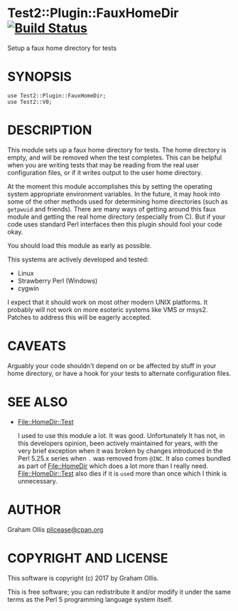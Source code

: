 # Test2::Plugin::FauxHomeDir [![Build Status](https://secure.travis-ci.org/plicease/Test2-Plugin-FauxHomeDir.png)](http://travis-ci.org/plicease/Test2-Plugin-FauxHomeDir)

Setup a faux home directory for tests

# SYNOPSIS

    use Test2::Plugin::FauxHomeDir;
    use Test2::V0;

# DESCRIPTION

This module sets up a faux home directory for tests. The home directory 
is empty, and will be removed when the test completes.  This can be 
helpful when you are writing tests that may be reading from the real 
user configuration files, or if it writes output to the user home 
directory.

At the moment this module accomplishes this by setting the operating 
system appropriate environment variables. In the future, it may hook 
into some of the other methods used for determining home directories 
(such as `getpwuid` and friends).  There are many ways of getting 
around this faux module and getting the real home directory (especially
from C).  But if your code uses standard Perl interfaces then this 
plugin should fool your code okay.

You should load this module as early as possible.

This systems are actively developed and tested:

- Linux
- Strawberry Perl (Windows)
- cygwin

I expect that it should work on most other modern UNIX platforms.  It 
probably will not work on more esoteric systems like VMS or msys2.  
Patches to address this will be eagerly accepted.

# CAVEATS

Arguably your code shouldn't depend on or be affected by stuff in your 
home directory, or have a hook for your tests to alternate configuration 
files.

# SEE ALSO

- [File::HomeDir::Test](https://metacpan.org/pod/File::HomeDir::Test)

    I used to use this module a lot.  It was good.  Unfortunately It has 
    not, in this developers opinion, been actively maintained for years, with 
    the very brief exception when it was broken by changes introduced in the 
    Perl 5.25.x series when `.` was removed from `@INC`. It also comes 
    bundled as part of [File::HomeDir](https://metacpan.org/pod/File::HomeDir) which does a lot more than I really 
    need.  [File::HomeDir::Test](https://metacpan.org/pod/File::HomeDir::Test) also dies if it is `use`d more than once 
    which I think is unnecessary.

# AUTHOR

Graham Ollis <plicease@cpan.org>

# COPYRIGHT AND LICENSE

This software is copyright (c) 2017 by Graham Ollis.

This is free software; you can redistribute it and/or modify it under
the same terms as the Perl 5 programming language system itself.
